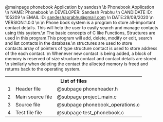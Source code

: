 @mainpage phonebook Application by sandesh
 \b Phonebook Application \n
NAME: Phonebook \n
DEVELOPER: Sandesh Prabhu \n
CANDIDATE ID: 105209 \n
EMAIL ID: sandeshaprabhu@gmail.com \n
DATE:29/09/2020 \n
VERSION:1.0.0 \n \n
Phone book system is a program to store all-important contact details. This will help the user to easily search and manage contacts using this system.\n The basic concepts of C like Functions, Structures are used in this program.This program will add, delete, modify or edit, search and list contacts in the database.\n structures are used to store contacts.array of pointers of type structure contact is used to store address of the each contact. \n Whenever new contact is being added, a block of memory is reserved of size structure contact and contact details are stored. \n similarly when deleting the contact the allocted memory is freed and returns back to the operating system.

<table>
	
   <tr>
	  <th colspan="3">List of files</th>
   <tr>
      <td>1</td>
      <td> Header file</td>
      <td>@subpage phoneheader.h</td>
   </tr>
   
   <tr>
      <td>2</td>
      <td>Main source file</td>
      <td>@subpage project_main.c</td>
   </tr>
   
   <tr>
      <td>3</td>
      <td>Source file</td>
	  <td>@subpage phonebook_operations.c</td>
   </tr>
   
   <tr>
      <td>4</td>
      <td>Test file file</td>
      <td>@subpage test_phonebook.c</td>
   </tr>
   
</table>



